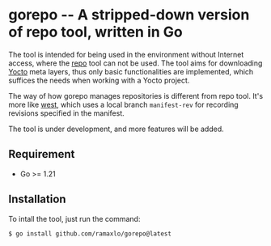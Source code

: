 # gorepo -- A stripped-down version of repo tool, written in Go

The tool is intended for being used in the environment without Internet access,
where the [repo][1] tool can not be used. The tool aims for downloading [Yocto][2]
meta layers, thus only basic functionalities are implemented, which suffices
the needs when working with a Yocto project.

The way of how gorepo manages repositories is different from repo tool. It's more
like [west][3], which uses a local branch `manifest-rev` for recording revisions
specified in the manifest.

The tool is under development, and more features will be added.

## Requirement
* Go >= 1.21

## Installation
To intall the tool, just run the command:

    $ go install github.com/ramaxlo/gorepo@latest

[1]: https://android.googlesource.com/tools/repo
[2]: https://www.yoctoproject.org
[3]: https://docs.zephyrproject.org/latest/develop/west/index.html
